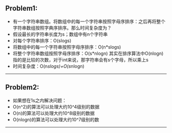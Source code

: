 ## Problem1:
- 有一个字符串数组。将数组中的每一个字符串按照字母序排序：之后再将整个字符串数组按照字典序排序。那么时间复杂度为？
- 假设最长的字符串长度为s；数组中有n个字符串
- 对每个字符串排序：O(slogs)
- 将数组中的每一个字符串按照字母序排序：O(n*slogs)
- 将整个字符串数组按照字母序排序：O(s*nlogn)   其实在排序算法中O(nlogn)指的是比较的次数，对于int来说，那字符串会有s个字母，所以乘上s
- 时间复杂度：O(n*slogs)+O(s*nlogn)
---
## Problem2:
- 如果想在1s之内解决问题：
- O(n^2)的算法可以处理大约10^4级别的数据
- O(n)的算法可以处理大约10^8级别的数据
- O(nlogn)的算法可以处理大约10^7级别的数
---
